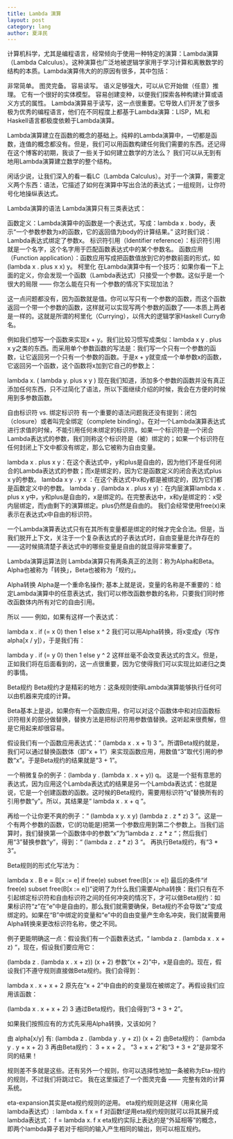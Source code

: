 ```yaml
---
title: Lambda 演算
layout: post
category: lang
author: 夏泽民
---
```

<!-- more -->
计算机科学，尤其是编程语言，经常倾向于使用一种特定的演算：Lambda演算（Lambda Calculus）。这种演算也广泛地被逻辑学家用于学习计算和离散数学的结构的本质。Lambda演算伟大的的原因有很多，其中包括：

非常简单。
图灵完备。
容易读写。
语义足够强大，可以从它开始做（任意）推理。
它有一个很好的实体模型。
容易创建变种，以便我们探索各种构建计算或语义方式的属性。
Lambda演算易于读写，这一点很重要。它导致人们开发了很多极为优秀的编程语言，他们在不同程度上都基于Lambda演算：LISP，ML和Haskell语言都极度依赖于Lambda演算。

Lambda演算建立在函数的概念的基础上。纯粹的Lambda演算中，一切都是函数，连值的概念都没有。但是，我们可以用函数构建任何我们需要的东西。还记得在这个博客的初期，我谈了一些关于如何建立数学的方法么？ 我们可以从无到有地用Lambda演算建立数学的整个结构。

闲话少说，让我们深入的看一看LC（Lambda Calculus）。对于一个演算，需要定义两个东西：语法，它描述了如何在演算中写出合法的表达式；一组规则，让你符号化地操纵表达式。

Lambda演算的语法
Lambda演算只有三类表达式：

函数定义：Lambda演算中的函数是一个表达式，写成：lambda x . body，表示“一个参数参数为x的函数，它的返回值为body的计算结果。” 这时我们说：Lambda表达式绑定了参数x。
标识符引用（Identifier reference）：标识符引用就是一个名字，这个名字用于匹配函数表达式中的某个参数名。
函数应用（Function application）：函数应用写成把函数值放到它的参数前面的形式，如(lambda x . plus x x) y。
柯里化
在Lambda演算中有一个技巧：如果你看一下上面的定义，你会发现一个函数（Lambda表达式）只接受一个参数。这似乎是一个很大的局限 —— 你怎么能在只有一个参数的情况下实现加法？

这一点问题都没有，因为函数就是值。你可以写只有一个参数的函数，而这个函数返回一个带一个参数的函数，这样就可以实现写两个参数的函数了——本质上两者是一样的。这就是所谓的柯里化（Currying），以伟大的逻辑学家Haskell Curry命名。

例如我们想写一个函数来实现x + y。我们比较习惯写成类似：lambda x y . plus x y之类的东西。而采用单个参数函数的写法是：我们写一个只有一个参数的函数，让它返回另一个只有一个参数的函数。于是x + y就变成一个单参数x的函数，它返回另一个函数，这个函数将x加到它自己的参数上：

lambda x. ( lambda y. plus x y )
现在我们知道，添加多个参数的函数并没有真正添加任何东西，只不过简化了语法，所以下面继续介绍的时候，我会在方便的时候用到多参数函数。

自由标识符 vs. 绑定标识符
有一个重要的语法问题我还没有提到：闭包（closure）或者叫完全绑定（complete binding）。在对一个Lambda演算表达式进行求值的时候，不能引用任何未绑定的标识符。如果一个标识符是一个闭合Lambda表达式的参数，我们则称这个标识符是（被）绑定的；如果一个标识符在任何封闭上下文中都没有绑定，那么它被称为自由变量。

lambda x . plus x y：在这个表达式中，y和plus是自由的，因为他们不是任何闭合的Lambda表达式的参数；而x是绑定的，因为它是函数定义的闭合表达式plus x y的参数。
lambda x y . y x ：在这个表达式中x和y都是被绑定的，因为它们都是函数定义中的参数。
lambda y . (lambda x . plus x y)：在内层演算lambda x . plus x y中，y和plus是自由的，x是绑定的。在完整表达中，x和y是绑定的：x受内层绑定，而y由剩下的演算绑定。plus仍然是自由的。
我们会经常使用free(x)来表示在表达式x中自由的标识符。

一个Lambda演算表达式只有在其所有变量都是绑定的时候才完全合法。但是，当我们脱开上下文，关注于一个复杂表达式的子表达式时，自由变量是允许存在的——这时候搞清楚子表达式中的哪些变量是自由的就显得非常重要了。

Lambda演算运算法则
Lambda演算只有两条真正的法则：称为Alpha和Beta。Alpha也被称为「转换」，Beta也被称为「规约」。

Alpha转换
Alpha是一个重命名操作; 基本上就是说，变量的名称是不重要的：给定Lambda演算中的任意表达式，我们可以修改函数参数的名称，只要我们同时修改函数体内所有对它的自由引用。

所以 —— 例如，如果有这样一个表达式：

lambda x . if (= x 0) then 1 else x ^ 2 
我们可以用Alpha转换，将x变成y（写作alpha[x / y]），于是我们有：

lambda y . if (= y 0) then 1 else y ^ 2 
这样丝毫不会改变表达式的含义。但是，正如我们将在后面看到的，这一点很重要，因为它使得我们可以实现比如递归之类的事情。

Beta规约
Beta规约才是精彩的地方：这条规则使得Lambda演算能够执行任何可以由机器来完成的计算。

Beta基本上是说，如果你有一个函数应用，你可以对这个函数体中和对应函数标识符相关的部分做替换，替换方法是把标识符用参数值替换。这听起来很费解，但是它用起来却很容易。

假设我们有一个函数应用表达式：“ (lambda x . x + 1) 3 “。所谓Beta规约就是，我们可以通过替换函数体（即“x + 1”）来实现函数应用，用数值“3”取代引用的参数“x”。于是Beta规约的结果就是“3 + 1”。

一个稍微复杂的例子：(lambda y . (lambda x . x + y)) q。 这是一个挺有意思的表达式，因为应用这个Lambda表达式的结果是另一个Lambda表达式：也就是说，它是一个创建函数的函数。这时候的Beta规约，需要用标识符“q”替换所有的引用参数“y”。所以，其结果是“ lambda x . x + q “。

再给一个让你更不爽的例子：“ (lambda x y. x y) (lambda z . z * z) 3 “。这是一个有两个参数的函数，它(的功能是)把第一个参数应用到第二个参数上。当我们运算时，我们替换第一个函数体中的参数“x”为“lambda z . z * z “；然后我们用“3”替换参数“y”，得到：“ (lambda z . z * z) 3 “。 再执行Beta规约，有“3 * 3”。

Beta规则的形式化写法为：

lambda x . B e = B[x := e] if free(e) subset free(B[x := e]) 
最后的条件“if free(e) subset free(B[x := e])”说明了为什么我们需要Alpha转换：我们只有在不引起绑定标识符和自由标识符之间的任何冲突的情况下，才可以做Beta规约：如果标识符“z”在“e”中是自由的，那么我们就需要确保，Beta规约不会导致“z”变成绑定的。如果在“B”中绑定的变量和“e”中的自由变量产生命名冲突，我们就需要用Alpha转换来更改标识符名称，使之不同。

例子更能明确这一点：假设我们有一个函数表达式，“ lambda z . (lambda x . x + z) “，现在，假设我们要应用它：

(lambda z . (lambda x . x + z)) (x + 2) 
参数“(x + 2)”中，x是自由的。现在，假设我们不遵守规则直接做Beta规约。我们会得到：

lambda x . x + x + 2 
原先在“x + 2”中自由的的变量现在被绑定了。再假设我们应用该函数：

(lambda x . x + x + 2) 3 
通过Beta规约，我们会得到“3 + 3 + 2”。

如果我们按照应有的方式先采用Alpha转换，又该如何？

由 alpha[x/y] 有: (lambda z . (lambda y . y + z)) (x + 2)
由Beta规约： (lambda y . y + x + 2) 3
再由Beta规约： 3 + x + 2 。
“3 + x + 2”和“3 + 3 + 2”是非常不同的结果！

规则差不多就是这些。还有另外一个规则，你可以选择性地加一条被称为Eta-规约的规则，不过我们将跳过它。 我在这里描述了一个图灵完备 —— 完整有效的计算系统。

eta-expansion其实是eta规约规则的逆用。
eta规约规则是这样（用来化简lambda表达式）:
lambda x. f x  =  f
对函数f逆用eta规约规则就可以将其展开成lambda表达式：
f  =  lambda x. f x
eta规约实际上表达的是“外延相等”的概念，即两个lambda算子若对于相同的输入产生相同的输出，则可以相互规约。
